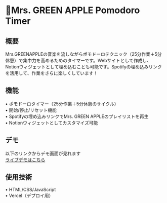 
# 🍏Mrs. GREEN APPLE Pomodoro Timer

## 概要  
Mrs.GREENAPPLEの音楽を流しながらポモドーロテクニック（25分作業＋5分休憩）で集中力を高めるためのタイマーです。Webサイトとして作成し、Notionウィジェットとして埋め込むことも可能です。Spotifyの埋め込みリンクを活用して、作業をさらに楽しくしています！  


## 機能  
•  ポモドーロタイマー（25分作業＋5分休憩のサイクル）  
•  開始/停止/リセット機能  
•  Spotifyの埋め込みリンクでMrs. GREEN APPLEのプレイリストを再生  
•  Notionウィジェットとしてカスタマイズ可能  

  
## デモ  
以下のリンクからデモ画面が見れます  
[ライブデモはこちら](https://pomodolo-with-mrs.vercel.app/)  
  
## 使用技術  
•  HTML/CSS/JavaScript  
•  Vercel（デプロイ用）  

